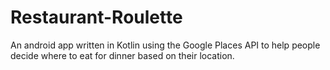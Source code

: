 # Restaurant-Roulette
An android app written in Kotlin using the Google Places API to help people decide where to eat for dinner based on their location.
